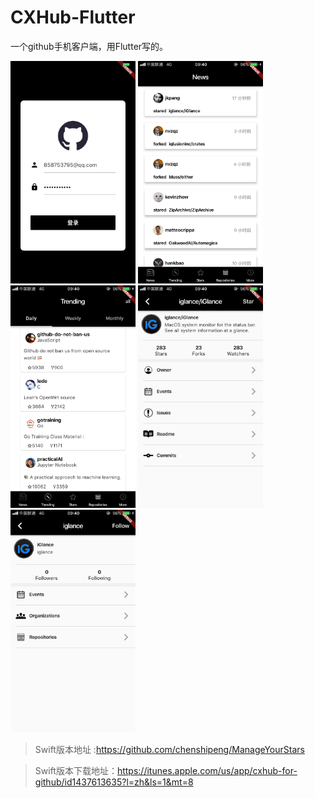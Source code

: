 # CXHub-Flutter
一个github手机客户端，用Flutter写的。


<img src="https://github.com/chenshipeng/CXHub-Flutter/blob/master/images/WechatIMG14.jpeg" width="200px" > <img src="https://github.com/chenshipeng/CXHub-Flutter/blob/master/images/WechatIMG15.png" width="200px" > <img src="https://github.com/chenshipeng/CXHub-Flutter/blob/master/images/WechatIMG16.png" width="200px" > <img src="https://github.com/chenshipeng/CXHub-Flutter/blob/master/images/WechatIMG17.jpeg" width="200px" ><img src="https://github.com/chenshipeng/CXHub-Flutter/blob/master/images/WechatIMG18.jpeg" width="200px" >



> Swift版本地址 :https://github.com/chenshipeng/ManageYourStars


> Swift版本下载地址：https://itunes.apple.com/us/app/cxhub-for-github/id1437613635?l=zh&ls=1&mt=8
